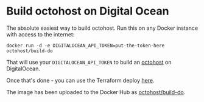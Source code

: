 # Build octohost on Digital Ocean

The absolute easiest way to build octohost. Run this on any Docker instance with access to the internet:

`docker run -d -e DIGITALOCEAN_API_TOKEN=put-the-token-here octohost/build-do`

That will use your `DIGITALOCEAN_API_TOKEN` to build an [octohost](https://www.octohost.io) on DigitalOcean.

Once that's done - you can use the Terraform deploy [here](https://github.com/octohost/octohost-cookbook/tree/master/terraform/do-single).

The image has been uploaded to the Docker Hub as [octohost/build-do](https://registry.hub.docker.com/u/octohost/build-do/).
